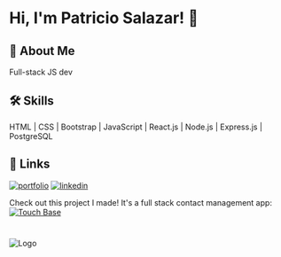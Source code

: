 # Hi, I'm Patricio Salazar! 👋


## 🚀 About Me
Full-stack JS dev


## 🛠 Skills

HTML | CSS | Bootstrap | JavaScript | React.js | Node.js | Express.js | PostgreSQL

## 🔗 Links
[![portfolio](https://img.shields.io/badge/my_portfolio-000?style=for-the-badge&logo=ko-fi&logoColor=white)](https://www.patriciosalazar.dev/)
[![linkedin](https://img.shields.io/badge/linkedin-0A66C2?style=for-the-badge&logo=linkedin&logoColor=white)](https://www.linkedin.com/in/patriciosalazardev/)

Check out this project I made! It's a full stack contact management app:  
[![Touch Base](https://img.shields.io/badge/--%23ffdab9?logoColor=%20&label=Touch%20Base&labelColor=%236e6bee&link=https%3A%2F%2Fwww.touchbaseapp.co
)](https://www.touchbaseapp.co/)

#

![Logo](https://www.patriciosalazar.dev/img/dev_logo.png)

